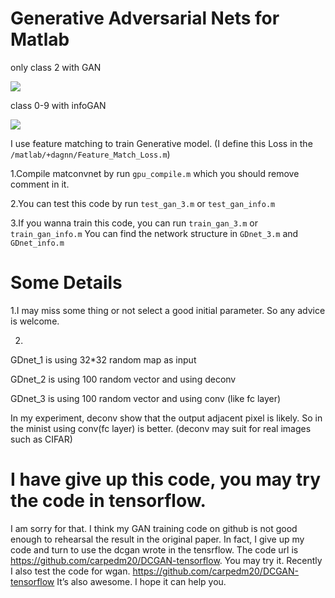 # Generative Adversarial Nets for Matlab
only class 2 with GAN

![](https://github.com/layumi/2016_GAN_Matlab/blob/master/show.png)

class 0-9 with infoGAN

![](https://github.com/layumi/2016_GAN_Matlab/blob/master/show2.png)

I use feature matching to train Generative model. (I define this Loss in the `/matlab/+dagnn/Feature_Match_Loss.m`)

1.Compile matconvnet by run `gpu_compile.m` which you should remove comment in it.

2.You can test this code by run `test_gan_3.m` or `test_gan_info.m` 

3.If you wanna train this code, you can run `train_gan_3.m` or `train_gan_info.m` 
You can find the network structure in `GDnet_3.m` and `GDnet_info.m` 


# Some Details
1.I may miss some thing or not select a good initial parameter. So any advice is welcome. 

2.
GDnet_1 is using 32*32 random map as input

GDnet_2 is using 100 random vector and using deconv 

GDnet_3 is using 100 random vector and using conv (like fc layer)

In my experiment, deconv show that the output adjacent pixel is likely.
So in the minist using conv(fc layer) is better. (deconv may suit for real images such as CIFAR)   


# I have give up this code, you may try the code in tensorflow.
I am sorry for that. I think my GAN training code on github is not good enough to rehearsal the result in the original paper. In fact, I give up my code and turn to use the dcgan wrote in the tensrflow. The code url is https://github.com/carpedm20/DCGAN-tensorflow. You may try it.
Recently I also test the code for wgan. https://github.com/carpedm20/DCGAN-tensorflow   It’s also awesome.
I hope it can help you.
